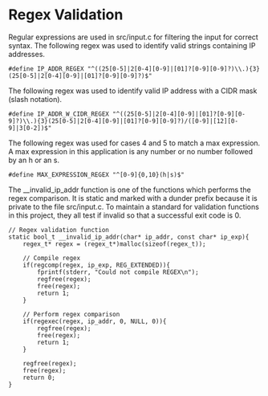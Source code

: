 # Regex Validation

Regular expressions are used in src/input.c for filtering the input for correct syntax. The following regex was used to identify valid strings containing IP addresses.

    #define IP_ADDR_REGEX "^((25[0-5]|2[0-4][0-9]|[01]?[0-9][0-9]?)\\.){3}(25[0-5]|2[0-4][0-9]|[01]?[0-9][0-9]?)$"

The following regex was used to identify valid IP address with a CIDR mask (slash notation).

    #define IP_ADDR_W_CIDR_REGEX "^((25[0-5]|2[0-4][0-9]|[01]?[0-9][0-9]?)\\.){3}(25[0-5]|2[0-4][0-9]|[01]?[0-9][0-9]?)/([0-9]|[12][0-9]|3[0-2])$"

The following regex was used for cases 4 and 5 to match a max expression. A max expression in this application is any number or no number followed by an h or an s.

    #define MAX_EXPRESSION_REGEX "^[0-9]{0,10}(h|s)$"

The __invalid_ip_addr function is one of the functions which performs the regex comparison. It is static and marked with a dunder prefix because it is private to the file src/input.c. To maintain a standard for validation functions in this project, they all test if invalid so that a successful exit code is 0.

    // Regex validation function
    static bool_t __invalid_ip_addr(char* ip_addr, const char* ip_exp){
        regex_t* regex = (regex_t*)malloc(sizeof(regex_t));

        // Compile regex
        if(regcomp(regex, ip_exp, REG_EXTENDED)){
            fprintf(stderr, "Could not compile REGEX\n");
            regfree(regex);
            free(regex);
            return 1;
        }

        // Perform regex comparison
        if(regexec(regex, ip_addr, 0, NULL, 0)){
            regfree(regex);
            free(regex);
            return 1;
        }

        regfree(regex);
        free(regex);
        return 0;
    }